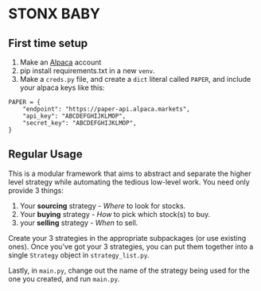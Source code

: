 # STONX BABY

## First time setup

1. Make an [Alpaca](https://alpaca.markets/) account
2. pip install requirements.txt in a new `venv`.
3. Make a `creds.py` file, and create a `dict` literal called `PAPER`, and include your alpaca keys like this:

```
PAPER = {
    "endpoint": "https://paper-api.alpaca.markets",
    "api_key": "ABCDEFGHIJKLMOP",
    "secret_key": "ABCDEFGHIJKLMOP",
}
```

## Regular Usage
This is a modular framework that aims to abstract and separate the higher level strategy while automating the tedious low-level work. You need only provide 3 things:
1. Your **sourcing** strategy - *Where* to look for stocks.
2. Your **buying** strategy - *How* to pick which stock(s) to buy.
3. your **selling** strategy - *When* to sell.

Create your 3 strategies in the appropriate subpackages (or use existing ones). Once you've got your 3 strategies, you can put them together into a single `Strategy` object in `strategy_list.py`.

Lastly, in `main.py`, change out the name of the strategy being used for the one you created, and run `main.py`.
